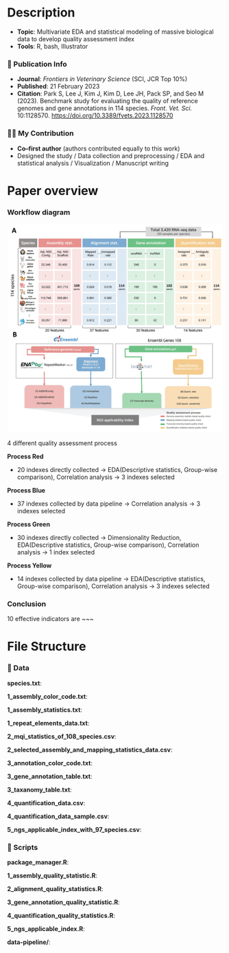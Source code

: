 # Description
- **Topic**: Multivariate EDA and statistical modeling of massive biological data to develop quality assessment index
- **Tools**: R, bash, Illustrator  

### 📄 Publication Info
- **Journal**: *Frontiers in Veterinary Science* (SCI, JCR Top 10%)  
- **Published**: 21 February 2023  
- **Citation**: Park S, Lee J, Kim J, Kim D, Lee JH, Pack SP, and Seo M (2023). Benchmark study for evaluating the quality of reference genomes and gene annotations in 114 species. *Front. Vet. Sci.* 10:1128570. https://doi.org/10.3389/fvets.2023.1128570  

### 🙋‍♂️ My Contribution
- **Co–first author** (authors contributed equally to this work)  
- Designed the study / Data collection and preprocessing / EDA and statistical analysis / Visualization / Manuscript writing

  
# Paper overview

### Workflow diagram

![Collected data structure and systematic workflow to select effective indexes](./figures/Figure1.jpg)

4 different quality assessment process

**Process Red**
- 20 indexes directly collected  → EDA(Descriptive statistics, Group-wise comparison), Correlation analysis → 3 indexes selected

**Process Blue** 
- 37 indexes collected by data pipeline → Correlation analysis → 3 indexes selected

**Process Green** 
- 30 indexes directly collected → Dimensionality Reduction, EDA(Descriptive statistics, Group-wise comparison), Correlation analysis → 1 index selected

**Process Yellow** 
- 14 indexes collected by data pipeline → EDA(Descriptive statistics, Group-wise comparison), Correlation analysis → 3 indexes selected

### Conclusion
10 effective indicators are ~~~

# File Structure

### 📁 Data 
**species.txt**:

**1_assembly_color_code.txt**:

**1_assembly_statistics.txt**:

**1_repeat_elements_data.txt**:

**2_mqi_statistics_of_108_species.csv**:

**2_selected_assembly_and_mapping_statistics_data.csv**:

**3_annotation_color_code.txt**:

**3_gene_annotation_table.txt**:

**3_taxanomy_table.txt**:

**4_quantification_data.csv**:

**4_quantification_data_sample.csv**:

**5_ngs_applicable_index_with_97_species.csv**:




### 📑 Scripts
**package_manager.R**:

**1_assembly_quality_statistic.R**:

**2_alignment_quality_statistics.R**:

**3_gene_annotation_quality_statistic.R**:

**4_quantification_quality_statistics.R**:

**5_ngs_applicable_index.R**:

**data-pipeline/**:


